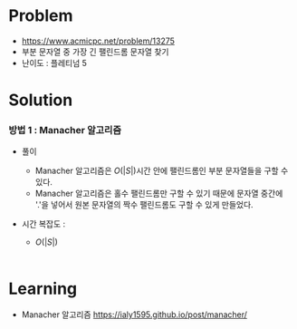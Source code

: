 # Problem
* https://www.acmicpc.net/problem/13275
* 부분 문자열 중 가장 긴 팰린드롬 문자열 찾기
* 난이도 : 플레티넘 5

# Solution

### 방법 1 : Manacher 알고리즘
* 풀이
  * Manacher 알고리즘은 $O(|S|)$시간 안에 팰린드롬인 부분 문자열들을 구할 수 있다.
  * Manacher 알고리즘은 홀수 팰린드롬만 구할 수 있기 때문에 문자열 중간에 '.'을 넣어서 
  원본 문자열의 짝수 팰린드롬도 구할 수 있게 만들었다.

* 시간 복잡도 :
  * $O(|S|)$
<br></br>

# Learning
* Manacher 알고리즘 https://ialy1595.github.io/post/manacher/
